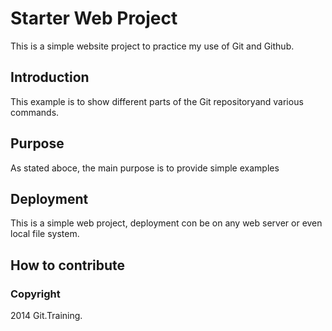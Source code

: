 # Starter Web Project

This is a simple website project to practice my use of Git and Github.

## Introduction

This example is to show different parts of the Git repositoryand various commands.

## Purpose

As stated aboce, the main purpose is to provide simple examples

## Deployment

This is a simple web project, deployment con be on any web server or even local file system.

## How to contribute

### Copyright

2014 Git.Training.
